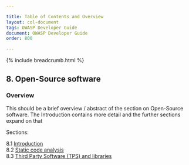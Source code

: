 ```yaml
---

title: Table of Contents and Overview
layout: col-document
tags: OWASP Developer Guide
document: OWASP Developer Guide
order: 800

---
```


{% include breadcrumb.html %}

## 8. Open-Source software

### Overview

This should be a brief overview / abstract of the section on Open-Source software.
The Introduction contains more detail and the further sections expand on that

Sections:

8.1 [Introduction](01-open-source-software.md)  
8.2 [Static code analysis](02-sca.md)  
8.3 [Third Party Software (TPS) and libraries](03-tps.md)
